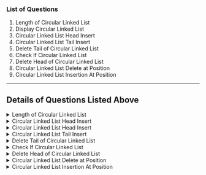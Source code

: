 ### List of Questions
1. Length of Circular Linked List
2. Display Circular Linked List
3. Circular Linked List Head Insert
4. Circular Linked List Tail Insert
5. Delete Tail of Circular Linked List
6. Check If Circular Linked List
7. Delete Head of Circular Linked List
8. Circular Linked List Delete at Position
9. Circular Linked List Insertion At Position


  -----

  ## Details of Questions Listed Above

  <details>
<summary>
Length of Circular Linked List

</Summary>

### **Length of Circular Linked List**
**Difficulty Level : Basic** 

Last Week Of Job Fair 2023. Explore Unlimited Opportunities Now!
Given a circular linked list of size n, you need to find the length of the list (total number of nodes). The tail of the linked list is connected to head.

#### **Example 1:**

    Input:
    LinkedList: 1->2->3->4->5
    (the first and the last node is connected,
    i.e 5 --> 1)
    Output: 5
#### **Example 2:**

    Input:
    LinkedList: 2->5->7->8->99->100
    (the first and the last node is connected,
    i.e 100 --> 2)
    Output: 6
#### **Your Task:**
The task is to complete the function getLength() which takes head reference as argument and returns the total number of nodes in the list. The printing is done by the driver code.

**Expected Time Complexity:** O(N).

**Expected Auxiliary Space:** O(1).

**Constraints:**

1 <= number of nodes <= 1000




#### **Python Code Template**

<details>
<summary>Expand For Python Code Template</summary>

```python
#User function Template for python3

'''
class Node:
    def __init__(self, data):
        self.data = data
        self.next = None
'''

def getLength(head):
    #code here


#{ 
 # Driver Code Starts
#Initial Template for Python 3

# contributed by RavinderSinghPB
class Node:
    def __init__(self, data):
        self.data = data
        self.next = None


class Llist:
    def __init__(self):
        self.head = None

    def insert(self, data, tail):
        node = Node(data)

        if not self.head:
            self.head = node
            return node

        tail.next = node
        return node


if __name__ == '__main__':
    t = int(input())

    for tcs in range(t):

        n = int(input())
        arr = [int(x) for x in input().split()]

        ll = Llist()
        tail = None

        for nodeData in arr:
            tail = ll.insert(nodeData, tail)
        #making circular
        tail.next=ll.head

        print(getLength(ll.head))
# } Driver Code Ends
```

</details>


</details>

<details>
<summary>
Circular Linked List Head Insert
</Summary>

### **Display Circular Linked List**
**Difficulty Level : Basic** 

Last Week Of Job Fair 2023. Explore Unlimited Opportunities Now!
Given a circular linked list of size n, you need to display the linked list. The tail of the linked list is connected to head.

#### **Example 1:**

    Input:
    LinkedList: 1->2->3->4
    (the last and the first node are connected,
    i.e. 4 -> 1)
    Output: 1 2 3 4
#### **Example 2:**

**Input:
LinkedList: 1->2
(the last and the first node are connected,
i.e. 2 -> 1)
Output: 1 2**
#### **Your Task:**
The task is to complete the function displayList() which takes head reference as argument and returns the circular linked list as a list.

**Expected Time Complexity:** O(N).

**Expected Auxiliary Space:** O(N).

**Constraints:**

1 <= number of nodes <= 1000


#### **Python Code Template**

<details>
<summary>Expand For Python Code Template</summary>

```python
#User function Template for python3

'''
class Node:
    def __init__(self, data):
        self.data = data
        self.next = None
'''

def displayList(head):
    #code here


#{ 
 # Driver Code Starts
#Initial Template for Python 3

# contributed by RavinderSinghPB
class Node:
    def __init__(self, data):
        self.data = data
        self.next = None


class Llist:
    def __init__(self):
        self.head = None

    def insert(self, data, tail):
        node = Node(data)

        if not self.head:
            self.head = node
            return node

        tail.next = node
        return node

if __name__ == '__main__':
    t = int(input())

    for tcs in range(t):

        n = int(input())
        arr = [int(x) for x in input().split()]

        ll = Llist()
        tail = None

        for nodeData in arr:
            tail = ll.insert(nodeData, tail)
        #making circular
        tail.next=ll.head

        a = displayList(ll.head)
        for c in a:
            print(c,end=" ")
        print()
# } Driver Code Ends
```

</details>


</details>

<details>
<summary>
Circular Linked List Head Insert

</Summary>

### **Circular Linked List Head Insert**
**Difficulty Level : EASY** 

Last Week Of Job Fair 2023. Explore Unlimited Opportunities Now!
Given a circular linked list of size N, you need to insert an element data before the head and make it the new head. The tail of the linked list is connected to head.

#### **Example 1:**

    Input:
    LinkedList: 1->2->3->4
    (the first and last node is connected,
    i.e. 4 --> 1)
    data = 10
    Output: 10 1 2 3 4
#### **Example 2:**

    Input:
    LinkedList: 1 2
    (the first and last node is connected,
    i.e. 2 --> 1)
    data = 5
    Output: 5 1 2
#### **Your Task:**
The task is to complete the function insertInHead() which takes head reference and data as arguments and returns the head of the updated list. The printing is done by the driver code.

**Expected Time Complexity:**O(N).

**Expected Auxiliary Space:** O(1).

1 <= Number of nodes <= 1000




#### **Python Code Template**

<details>
<summary>Expand For Python Code Template</summary>

```python
#User function Template for python3

'''
class Node:
    def __init__(self, data):
        self.data = data
        self.next = None
'''

def insertInHead(head,x):
    #code here


#{ 
 # Driver Code Starts
#Initial Template for Python 3

# contributed by RavinderSinghPB
class Node:
    def __init__(self, data):
        self.data = data
        self.next = None


class Llist:
    def __init__(self):
        self.head = None

    def insert(self, data, tail):
        node = Node(data)

        if not self.head:
            self.head = node
            return node

        tail.next = node
        return node



def displayList(head):
    t=head
    while t.next!=head:
        print(t.data,end=' ')
        t=t.next
    print(t.data,end=' ')



if __name__ == '__main__':
    t = int(input())

    for tcs in range(t):

        n = int(input())
        arr = [int(x) for x in input().split()]
        data=int(input())

        ll = Llist()
        tail = None

        for nodeData in arr:
            tail = ll.insert(nodeData, tail)
        #making circular
        tail.next=ll.head

        resHead=insertInHead(ll.head,data)
        displayList(resHead)
        print()
# } Driver Code Ends
```

</details>


</details>

<details>
<summary>
Circular Linked List Tail Insert
</Summary>

### **Circular Linked List Tail Insert**
**Difficulty Level : EASY** 

Last Week Of Job Fair 2023. Explore Unlimited Opportunities Now!
Given a circular linked list of size N, you need to insert an element data after the tail.
The tail of the linked list is connected to head.

#### **Example 1:**

    Input:
    LinkedList: 1->2->3->4
    (the first and last node is connected,
    i.e. 4 --> 1)
    data = 10
    Output: 1 2 3 4 10
#### **Example 2:**

    Input:
    LinkedList: 1 2
    (the first and last node is connected,
    i.e. 2 --> 1)
    data = 5
    Output: 1 2 5
#### **Your Task:**
The task is to complete the function insertInTail() which takes head reference and data as arguments and returns the head of the updated list. The printing is done by the driver code.

**Expected Time Complexity:** O(N).

**Expected Auxiliary Space:**O(1).

**Constraints:**

1 <= Number of nodes <= 1000


#### **Python Code Template**

<details>
<summary>Expand For Python Code Template</summary>

```python
#User function Template for python3

'''
class Node:
    def __init__(self, data):
        self.data = data
        self.next = None
'''

def insertInTail(head,x):
    #code here


#{ 
 # Driver Code Starts
#Initial Template for Python 3

# contributed by RavinderSinghPB
class Node:
    def __init__(self, data):
        self.data = data
        self.next = None


class Llist:
    def __init__(self):
        self.head = None

    def insert(self, data, tail):
        node = Node(data)

        if not self.head:
            self.head = node
            return node

        tail.next = node
        return node



def displayList(head):
    t=head
    while t.next!=head:
        print(t.data,end=' ')
        t=t.next
    print(t.data,end=' ')



if __name__ == '__main__':
    t = int(input())

    for tcs in range(t):

        n = int(input())
        arr = [int(x) for x in input().split()]
        data=int(input())

        ll = Llist()
        tail = None

        for nodeData in arr:
            tail = ll.insert(nodeData, tail)
        #making circular
        tail.next=ll.head

        resHead=insertInTail(ll.head,data)
        displayList(resHead)
        print()
# } Driver Code Ends
```

</details>


</details>

<details>
<summary>
Delete Tail of Circular Linked List

</Summary>

### **Delete Tail of Circular Linked List**
**Difficulty Level : EASY** 

Last Week Of Job Fair 2023. Explore Unlimited Opportunities Now!
Given a circular linked list of size n, you have to delete the tail (last element) in the linked list.
In a circular linked list, the tail is connect to the head using the next pointer.

#### **Example 1:**

    Input:
    LinkedList: 1->2
    (the first and last node are connected,
    i.e. 2 --> 1)
    Output: 1
#### **Example 2:**

    Input:
    LinkedList: 2->5->7->8->99->100
    (the first and last node are connected,
    i.e. 100 --> 2)
    Output: 2 5 7 8 99
#### **Your Task:**
The task is to complete the function deleteTail() which takes head reference  and returns reference to the head node, which is then used to display the list. The printing is done automatically by the driver code.

**Expected Time Complexity:** O(n).

**Expected Auxiliary Space:**O(1).

**Constraints:**

2 <= number of nodes <= 103

 




#### **Python Code Template**

<details>
<summary>Expand For Python Code Template</summary>

```python
#User function Template for python3

'''
class Node:
    def __init__(self, data):
        self.data = data
        self.next = None
'''

def deleteTail(head):
    #code here


#{ 
 # Driver Code Starts
#Initial Template for Python 3

# contributed by RavinderSinghPB
class Node:
    def __init__(self, data):
        self.data = data
        self.next = None


class Llist:
    def __init__(self):
        self.head = None

    def insert(self, data, tail):
        node = Node(data)

        if not self.head:
            self.head = node
            return node

        tail.next = node
        return node



def displayList(head):
    t=head
    while t.next!=head:
        print(t.data,end=' ')
        t=t.next
    print(t.data,end=' ')


if __name__ == '__main__':
    t = int(input())

    for tcs in range(t):

        n = int(input())
        arr = [int(x) for x in input().split()]

        ll = Llist()
        tail = None

        for nodeData in arr:
            tail = ll.insert(nodeData, tail)
        #making circular
        tail.next=ll.head

        deleteTail(ll.head)
        displayList(ll.head)
        print()
# } Driver Code Ends
```

</details>


</details>

<details>
<summary>
Check If Circular Linked List

</Summary>

### **Check If Circular Linked List**
**Difficulty Level : Basic** 

Last Week Of Job Fair 2023. Explore Unlimited Opportunities Now!
Given head, the head of a singly linked list, find if the linked list is circular or not. A linked list is called circular if it not NULL terminated and all nodes are connected in the form of a cycle. An empty linked list is considered as circular.

Note: The linked list does not contains any inner loop.

#### **Example 1:**

    Input:
    LinkedList: 1->2->3->4->5
    (the first and last node is connected,
    i.e. 5 --> 1)
    Output: 1
#### **Example 2:**

    Input:
    LinkedList: 2->4->6->7->5->1
    Output: 0
#### **Your Task:**
The task is to complete the function isCircular() which checks if the given linked list is circular or not. It should return true or false accordingly. (the driver code prints 1 if the returned values is true, otherwise 0)

**Expected Time Complexity:** O(N).

**Expected Auxiliary Space:** O(1).

**Constraints:**

1 <=Number of nodes<= 100


#### **Python Code Template**

<details>
<summary>Expand For Python Code Template</summary>

```python
#class Node:
#    def __init__(self, data):
#        self.data = data
#        self.next = None


# your task is to complete this function
# function should return true/false or 1/0
def isCircular(head):
    # Code here



#{ 
 # Driver Code Starts
# Node class
class Node:
    def __init__(self, data):
        self.data = data
        self.next = None

class LinkedList:
    # Function to initialize head
    def __init__(self):
        self.head = None

    # Function to insert a new node at the beginning
    def push(self, new_data):
        new_node = Node(new_data)
        new_node.next = self.head
        self.head = new_node

    # Utility function to prit the linked LinkedList
    def printList(self, node):
        temp = node
        while (temp):
            print(temp.data, end=" ")
            temp = temp.next

    def getHead(self):
        return self.head

    def createLoop(self, n):
        if n == 0:
            return None
        temp = self.head
        ptr = self.head
        cnt = 1
        while (cnt != n):
            ptr = ptr.next
            cnt += 1
        # print ptr.data
        while (temp.next):
            temp = temp.next
        temp.next = ptr

# Driver program
if __name__=='__main__':
    t=int(input())
    for i in range(t):
        n,isloop = list(map(int, input().strip().split()))
        arr=list(map(int, input().strip().split()))
        lst=LinkedList()
        for i in arr:
            lst.push(i)
        if(isloop):
            lst.createLoop(1)
        if isCircular(lst.getHead()):
            print(1)
        else:
            print(0)
# Contributed By: Harshit Sidhwa
# } Driver Code Ends
```

</details>


</details>

<details>
<summary>
Delete Head of Circular Linked List
</Summary>

### **Delete Head of Circular Linked List**
**Difficulty Level : Easy** 

Last Week Of Job Fair 2023. Explore Unlimited Opportunities Now!
Given a circular linked list of size n, you have to delete the head of the linked list and return the new head.
In the circular linked list the tail of the list is connected to the head using the next pointer.

Note:Please also set the next of the original head to null.

#### **Example 1:**

    Input:
    LinkedList: 1->2
    (the first and last node are connected,
    i.e. 2 --> 1)
    Output: 2
#### **Example 2:**

    Input:
    LinkedList: 2->5->7->8->99->100
    (the first and last node are connected,
    i.e. 100 --> 2)
    Output: 5 7 8 99 100
#### **Your Task:**
The task is to complete the function deleteHead() which takes head reference. The function deletes the head node and returns a reference to the new head node, which is then used to display the list. The printing is done automatically by the driver code.

**Expected Time Complexity:** O(n).

**Expected Auxiliary Space:** O(1).

**Constraints:**

2 <= number of nodes <= 103




#### **Python Code Template**

<details>
<summary>Expand For Python Code Template</summary>

```python
#User function Template for python3

'''
class Node:
    def __init__(self, data):
        self.data = data
        self.next = None
'''
def deleteHead(head):
    #code here


#{ 
 # Driver Code Starts
#Initial Template for Python 3

# contributed by RavinderSinghPB
class Node:
    def __init__(self, data):
        self.data = data
        self.next = None


class Llist:
    def __init__(self):
        self.head = None

    def insert(self, data, tail):
        node = Node(data)

        if not self.head:
            self.head = node
            return node

        tail.next = node
        return node


def displayList(head):
    t=head
    while t.next!=head:
        print(t.data,end=' ')
        t=t.next
    print(t.data,end=' ')


if __name__ == '__main__':
    t = int(input())

    for tcs in range(t):

        n = int(input())
        arr = [int(x) for x in input().split()]

        ll = Llist()
        tail = None

        for nodeData in arr:
            tail = ll.insert(nodeData, tail)
        #making circular
        tail.next=ll.head

        resHead=deleteHead(ll.head)
        displayList(resHead)
        print()
# } Driver Code Ends

```

</details>


</details>

<details>
<summary>
Circular Linked List Delete at Position
</Summary>

### **Circular Linked List Delete at Position**
**Difficulty Level : Easy** 

Last Week Of Job Fair 2023. Explore Unlimited Opportunities Now!
Given a linked list of size n, you have to delete the node at position pos of the linked list and return the new head. The position of initial node is 1.
The tail of the circular linked list is connected to the head using next pointer.

#### **Example 1:**

    Input:
    LinkedList: 1->2->3->4->5
    (the first and last node are connected,
    i.e. 5 --> 1)
    position: 4
    Output: 1 2 3 5
#### **Example 2:**

    Input:
    LinkedList: 2->5->7->8->99->100
    (the first and last node are connected,
    i.e. 5 --> 1)
    position: 6
    Output: 2 5 7 8 99
#### **Your Task:**
The task is to complete the function deleteAtPosition() which takes head reference and pos as argument and returns reference to the new head node, which is then used to display the list. The printing is done automatically by the driver code.

**Expected Time Complexity:** O(n).

**Expected Auxiliary Space:**O(1).

**Constraints:**

2 <= number of nodes <= 103
1 <= pos <= n




#### **Python Code Template**

<details>
<summary>Expand For Python Code Template</summary>

```python
#User function Template for python3

'''
class Node:
    def __init__(self, data):
        self.data = data
        self.next = None
'''
def deleteAtPosition(head,pos):
    #code here


#{ 
 # Driver Code Starts
# contributed by RavinderSinghPB
class Node:
    def __init__(self, data):
        self.data = data
        self.next = None


class Llist:
    def __init__(self):
        self.head = None

    def insert(self, data, tail):
        node = Node(data)

        if not self.head:
            self.head = node
            return node

        tail.next = node
        return node


def displayList(head):
    t=head
    while t.next!=head:
        print(t.data,end=' ')
        t=t.next

    
    print(t.data,end=' ')


if __name__ == '__main__':
    t = int(input())

    for tcs in range(t):

        n = int(input())
        arr = [int(x) for x in input().split()]
        pos=int(input())

        ll = Llist()
        tail = None

        for nodeData in arr:
            tail = ll.insert(nodeData, tail)
        #making circular
        tail.next=ll.head

        resHead=deleteAtPosition(ll.head,pos)
        displayList(resHead)
        print()
# } Driver Code Ends
```

</details>


</details>

<details>
<summary>
Circular Linked List Insertion At Position
</Summary>

### **Circular Linked List Insertion At Position**
**Difficulty Level : Easy** 

Last Week Of Job Fair 2023. Explore Unlimited Opportunities Now!
You are given a circular linked list of size N. You need to insert an element data just after the given position pos.
The position of first element is 1. If the given position is greater than N, then don't insert anything as it is not possible.
As the given linked list is circular, it means that the tail is connected to the head of the list.

#### **Example 1:**

    Input:
    LinkedList: 1->2->3->4->5
    (the first and last node is connected,
    i.e. 5 --> 1)
    position = 6, element = 10
    Output: 1 2 3 4 5 
#### **Example 2:**

    Input:
    LinkedList: 2->4->6->7->5->1->0
    (the first and last node is connected,
    i.e. 0 --> 2)
    position = 7,data = 99
    Output: 2 4 6 7 5 1 0 99
#### **Your Task:**
You only need to complete the function insertAtPosition that takes head, pos, and data as parameters. The printing is done automatically by the driver code.

**Expected Time Complexity:** O(N).

**Expected Auxiliary Space:** O(1).

**Constraints:**

1 <= N, pos <= 103


#### **Python Code Template**

<details>
<summary>Expand For Python Code Template</summary>

```python
#User function Template for python3

'''
class Node:
    def __init__(self, data):
        self.data = data
        self.next = None
'''
def insertAtPosition(head,pos,data):
    #code here


#{ 
 # Driver Code Starts
#Initial Template for Python 3

# contributed by RavinderSinghPB
class Node:
    def __init__(self, data):
        self.data = data
        self.next = None


class Llist:
    def __init__(self):
        self.head = None

    def insert(self, data, tail):
        node = Node(data)

        if not self.head:
            self.head = node
            return node

        tail.next = node
        return node


def displayList(head):
    t=head
    while t.next!=head:
        print(t.data,end=' ')
        t=t.next
    print(t.data,end=' ')


if __name__ == '__main__':
    t = int(input())

    for tcs in range(t):

        n = int(input())
        arr = [int(x) for x in input().split()]
        pos,data=[int(x) for x in input().split()]

        ll = Llist()
        tail = None

        for nodeData in arr:
            tail = ll.insert(nodeData, tail)
        #making circular
        tail.next=ll.head

        insertAtPosition(ll.head,pos,data)
        displayList(ll.head)
        print()
# } Driver Code Ends
```

</details>


</details>